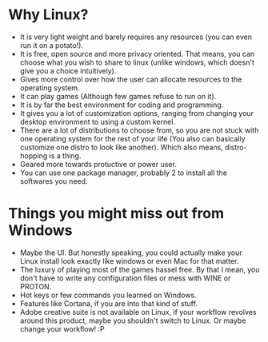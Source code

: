 # Why Linux?
- It is very light weight and barely requires any resources (you can even run it on a potato!).
- It is free, open source and more privacy oriented. That means, you can choose what you wish to share to linux (unlike windows, which doesn't give you a choice intuitively).
- Gives more control over how the user can allocate resources to the operating system.
- It can play games (Although few games refuse to run on it).
- It is by far the best environment for coding and programming.
- It gives you a lot of customization options, ranging from changing your desktop environment to using a custom kernel.
- There are a lot of distributions to choose from, so you are not stuck with one operating system for the rest of your life (You also can basically customize one distro to look like another). Which also means, distro-hopping is a thing.
- Geared more towards protuctive or power user.
- You can use one package manager, probably 2 to install all the softwares you need.

# Things you might miss out from Windows
- Maybe the UI. But honestly speaking, you could actually make your Linux install look exactly like windows or even Mac for that matter.
- The luxury of playing most of the games hassel free. By that I mean, you don't have to write any configuration files or mess with WINE or PROTON.
- Hot keys or few commands you learned on Windows.
- Features like Cortana, if you are into that kind of stuff.
- Adobe creative suite is not available on Linux, if your workflow revolves around this product, maybe you shouldn't switch to Linux. Or maybe change your workflow! :P